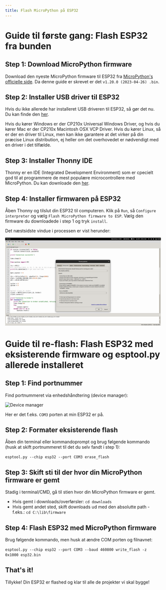 ```yaml
---
title: Flash MicroPython på ESP32
---
```


# Guide til første gang: Flash ESP32 fra bunden

## Step 1: Download MicroPython firmware

Download den nyeste MicroPython firmware til ESP32 fra [MicroPython's officielle side](https://micropython.org/download/esp32/). Da denne guide er skrevet er det `v1.20.0 (2023-04-26) .bin`.

## Step 2: Installer USB driver til ESP32

Hvis du ikke allerede har installeret USB driveren til ESP32, så gør det nu. Du kan finde den [her](https://www.silabs.com/developers/usb-to-uart-bridge-vcp-drivers?tab=downloads).

Hvis du kører Windows er der CP210x Universal Windows Driver, og hvis du kører Mac er der CP210x Macintosh OSX VCP Driver. Hvis du kører Linux, så er der en driver til Linux, men kan ikke garantere at det virker på din præcise Linux distribution, ej heller om det overhovedet er nødvendigt med en driver i det tilfælde.

## Step 3: Installer Thonny IDE

Thonny er en IDE (Integrated Development Environment) som er cpecielt god til at programmere de mest populære microcontrollere med MicroPython. Du kan downloade den [her](https://thonny.org/).

## Step 4: Installer firmwaren på ESP32

Åben Thonny og tilslut din ESP32 til computeren. Klik på `Run`, så `Configure interpreter` og vælg `Flash MicroPython firmware to ESP`. Vælg den firmware du downloadede i step 1 og tryk `install`.

Det næstsidste vindue i processen er vist herunder:

![Flash MicroPython firmware to ESP](/website/static/img/thonny_micro.png)


# Guide til re-flash: Flash ESP32 med eksisterende firmware og esptool.py allerede installeret

## Step 1: Find portnummer

Find portnummeret via enhedshåndtering (device manager):

![Device manager](https://i.imgur.com/6xwUbby.png)

Her er det f.eks. 
```COM3```
 porten at min ESP32 er på.

## Step 2: Formater eksisterende flash

Åben din terminal eller kommandoprompt og brug følgende kommando (husk at skift portnummeret til det du selv fandt i step 1):

```esptool.py --chip esp32 --port COM3 erase_flash```

## Step 3: Skift sti til der hvor din MicroPython firmware er gemt

Stadig i terminal/CMD, gå til stien hvor din MicroPython firmware er gemt. 

* Hvis gemt i downloads/overførsler:
    ```cd downloads```
* Hvis gemt andet sted, skift downloads ud med den absolutte path - f.eks.:
    ```cd C:\lib\firmware```

## Step 4: Flash ESP32 med MicroPython firmware

Brug følgende kommando, men husk at ændre COM porten og filnavnet:

```esptool.py --chip esp32 --port COM3 --baud 460800 write_flash -z 0x1000 esp32.bin```

## That's it!

Tillykke! Din ESP32 er flashed og klar til alle de projekter vi skal bygge!
